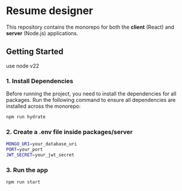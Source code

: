 # Resume designer

This repository contains the monorepo for both the **client** (React) and **server** (Node.js) applications.

## Getting Started

use node v22

### 1. Install Dependencies

Before running the project, you need to install the dependencies for all packages. Run the following command to ensure all dependencies are installed across the monorepo:

```bash
npm run hydrate
```

### 2. Create a .env file inside packages/server

```bash
MONGO_URI=your_database_uri
PORT=your_port
JWT_SECRET=your_jwt_secret
```

### 3. Run the app

```bash
npm run start
```